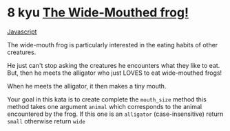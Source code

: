 # 8 kyu [The Wide-Mouthed frog! ](https://www.codewars.com/kata/57ec8bd8f670e9a47a000f89)

<!-- START LANGUAGE_LINKS -->

[Javascript](./javascript.js)

<!-- END LANGUAGE_LINKS -->

The wide-mouth frog is particularly interested in the eating habits of other creatures.

He just can't stop asking the creatures he encounters what they like to eat. But, then he meets the alligator who just LOVES to eat wide-mouthed frogs!

When he meets the alligator, it then makes a tiny mouth.

Your goal in this kata is to create complete the `mouth_size` method this method takes one argument `animal` which corresponds to the animal encountered by the frog. If this one is an `alligator` (case-insensitive) return `small` otherwise return `wide`